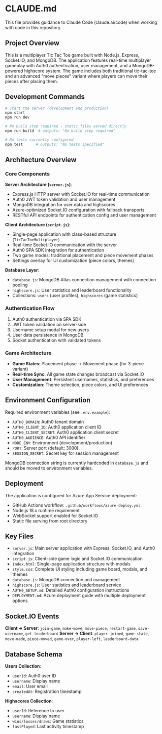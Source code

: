 # CLAUDE.md

This file provides guidance to Claude Code (claude.ai/code) when working with code in this repository.

## Project Overview

This is a multiplayer Tic Tac Toe game built with Node.js, Express, Socket.IO, and MongoDB. The application features real-time multiplayer gameplay with Auth0 authentication, user management, and a MongoDB-powered highscore system. The game includes both traditional tic-tac-toe and an advanced "move pieces" variant where players can move their pieces after placing them.

## Development Commands

```bash
# Start the server (development and production)
npm start
npm run dev

# No build step required - static files served directly
npm run build  # outputs: "No build step required"

# No tests currently configured
npm test      # outputs: "No tests specified"
```

## Architecture Overview

### Core Components

**Server Architecture (`server.js`)**:
- Express.js HTTP server with Socket.IO for real-time communication
- Auth0 JWT token validation and user management
- MongoDB integration for user data and highscores
- Azure-optimized Socket.IO configuration with fallback transports
- RESTful API endpoints for authentication config and user management

**Client Architecture (`script.js`)**:
- Single-page application with class-based structure (`TicTacToeMultiplayer`)
- Real-time Socket.IO communication with the server
- Auth0 SPA SDK integration for authentication
- Two game modes: traditional placement and piece movement phases
- Settings overlay for UI customization (piece colors, themes)

**Database Layer**:
- `database.js`: MongoDB Atlas connection management with connection pooling
- `highscore.js`: User statistics and leaderboard functionality
- Collections: `users` (user profiles), `highscores` (game statistics)

### Authentication Flow

1. Auth0 authentication via SPA SDK
2. JWT token validation on server-side
3. Username setup modal for new users
4. User data persistence in MongoDB
5. Socket authentication with validated tokens

### Game Architecture

- **Game States**: Placement phase → Movement phase (for 3-piece variant)
- **Real-time Sync**: All game state changes broadcast via Socket.IO
- **User Management**: Persistent usernames, statistics, and preferences
- **Customization**: Theme selection, piece colors, and UI preferences

## Environment Configuration

Required environment variables (see `.env.example`):
- `AUTH0_DOMAIN`: Auth0 tenant domain
- `AUTH0_CLIENT_ID`: Auth0 application client ID
- `AUTH0_CLIENT_SECRET`: Auth0 application client secret
- `AUTH0_AUDIENCE`: Auth0 API identifier
- `NODE_ENV`: Environment (development/production)
- `PORT`: Server port (default: 3000)
- `SESSION_SECRET`: Secret key for session management

MongoDB connection string is currently hardcoded in `database.js` and should be moved to environment variables.

## Deployment

The application is configured for Azure App Service deployment:
- GitHub Actions workflow: `.github/workflows/azure-deploy.yml`
- Node.js 18.x runtime requirement
- WebSocket support enabled for Socket.IO
- Static file serving from root directory

## Key Files

- `server.js`: Main server application with Express, Socket.IO, and Auth0 integration
- `script.js`: Client-side game logic and Socket.IO communication
- `index.html`: Single-page application structure with modals
- `style.css`: Complete UI styling including game board, modals, and themes
- `database.js`: MongoDB connection and management
- `highscore.js`: User statistics and leaderboard service
- `AUTH0_SETUP.md`: Detailed Auth0 configuration instructions
- `DEPLOYMENT.md`: Azure deployment guide with multiple deployment options

## Socket.IO Events

**Client → Server**: `join-game`, `make-move`, `move-piece`, `restart-game`, `save-username`, `get-leaderboard`
**Server → Client**: `player-joined`, `game-state`, `move-made`, `piece-moved`, `game-over`, `player-left`, `leaderboard-data`

## Database Schema

**Users Collection**:
- `userId`: Auth0 user ID
- `username`: Display name
- `email`: User email
- `createdAt`: Registration timestamp

**Highscores Collection**:
- `userId`: Reference to user
- `username`: Display name
- `wins/losses/draws`: Game statistics
- `lastPlayed`: Last activity timestamp